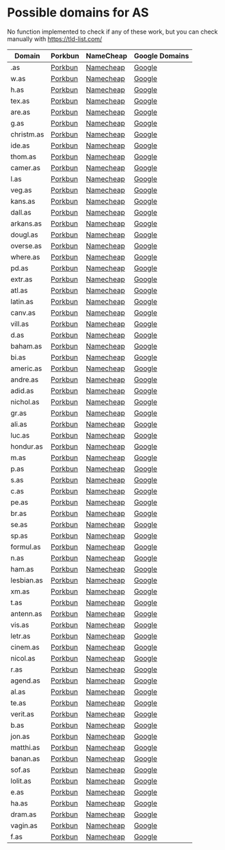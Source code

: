 # Possible domains for AS

No function implemented to check if any of these work, but you can check manually with https://tld-list.com/

| Domain | Porkbun | NameCheap | Google Domains |
|---|---|---|---|
| .as | [Porkbun](https://porkbun.com/checkout/search?prb=e814663da1&tlds=&idnLanguage=&search=search&q=.as) | [Namecheap](https://www.namecheap.com/domains/registration/results/?domain=.as) | [Google](https://domains.google.com/registrar/search?searchTerm=.as) |
| w.as | [Porkbun](https://porkbun.com/checkout/search?prb=e814663da1&tlds=&idnLanguage=&search=search&q=w.as) | [Namecheap](https://www.namecheap.com/domains/registration/results/?domain=w.as) | [Google](https://domains.google.com/registrar/search?searchTerm=w.as) |
| h.as | [Porkbun](https://porkbun.com/checkout/search?prb=e814663da1&tlds=&idnLanguage=&search=search&q=h.as) | [Namecheap](https://www.namecheap.com/domains/registration/results/?domain=h.as) | [Google](https://domains.google.com/registrar/search?searchTerm=h.as) |
| tex.as | [Porkbun](https://porkbun.com/checkout/search?prb=e814663da1&tlds=&idnLanguage=&search=search&q=tex.as) | [Namecheap](https://www.namecheap.com/domains/registration/results/?domain=tex.as) | [Google](https://domains.google.com/registrar/search?searchTerm=tex.as) |
| are.as | [Porkbun](https://porkbun.com/checkout/search?prb=e814663da1&tlds=&idnLanguage=&search=search&q=are.as) | [Namecheap](https://www.namecheap.com/domains/registration/results/?domain=are.as) | [Google](https://domains.google.com/registrar/search?searchTerm=are.as) |
| g.as | [Porkbun](https://porkbun.com/checkout/search?prb=e814663da1&tlds=&idnLanguage=&search=search&q=g.as) | [Namecheap](https://www.namecheap.com/domains/registration/results/?domain=g.as) | [Google](https://domains.google.com/registrar/search?searchTerm=g.as) |
| christm.as | [Porkbun](https://porkbun.com/checkout/search?prb=e814663da1&tlds=&idnLanguage=&search=search&q=christm.as) | [Namecheap](https://www.namecheap.com/domains/registration/results/?domain=christm.as) | [Google](https://domains.google.com/registrar/search?searchTerm=christm.as) |
| ide.as | [Porkbun](https://porkbun.com/checkout/search?prb=e814663da1&tlds=&idnLanguage=&search=search&q=ide.as) | [Namecheap](https://www.namecheap.com/domains/registration/results/?domain=ide.as) | [Google](https://domains.google.com/registrar/search?searchTerm=ide.as) |
| thom.as | [Porkbun](https://porkbun.com/checkout/search?prb=e814663da1&tlds=&idnLanguage=&search=search&q=thom.as) | [Namecheap](https://www.namecheap.com/domains/registration/results/?domain=thom.as) | [Google](https://domains.google.com/registrar/search?searchTerm=thom.as) |
| camer.as | [Porkbun](https://porkbun.com/checkout/search?prb=e814663da1&tlds=&idnLanguage=&search=search&q=camer.as) | [Namecheap](https://www.namecheap.com/domains/registration/results/?domain=camer.as) | [Google](https://domains.google.com/registrar/search?searchTerm=camer.as) |
| l.as | [Porkbun](https://porkbun.com/checkout/search?prb=e814663da1&tlds=&idnLanguage=&search=search&q=l.as) | [Namecheap](https://www.namecheap.com/domains/registration/results/?domain=l.as) | [Google](https://domains.google.com/registrar/search?searchTerm=l.as) |
| veg.as | [Porkbun](https://porkbun.com/checkout/search?prb=e814663da1&tlds=&idnLanguage=&search=search&q=veg.as) | [Namecheap](https://www.namecheap.com/domains/registration/results/?domain=veg.as) | [Google](https://domains.google.com/registrar/search?searchTerm=veg.as) |
| kans.as | [Porkbun](https://porkbun.com/checkout/search?prb=e814663da1&tlds=&idnLanguage=&search=search&q=kans.as) | [Namecheap](https://www.namecheap.com/domains/registration/results/?domain=kans.as) | [Google](https://domains.google.com/registrar/search?searchTerm=kans.as) |
| dall.as | [Porkbun](https://porkbun.com/checkout/search?prb=e814663da1&tlds=&idnLanguage=&search=search&q=dall.as) | [Namecheap](https://www.namecheap.com/domains/registration/results/?domain=dall.as) | [Google](https://domains.google.com/registrar/search?searchTerm=dall.as) |
| arkans.as | [Porkbun](https://porkbun.com/checkout/search?prb=e814663da1&tlds=&idnLanguage=&search=search&q=arkans.as) | [Namecheap](https://www.namecheap.com/domains/registration/results/?domain=arkans.as) | [Google](https://domains.google.com/registrar/search?searchTerm=arkans.as) |
| dougl.as | [Porkbun](https://porkbun.com/checkout/search?prb=e814663da1&tlds=&idnLanguage=&search=search&q=dougl.as) | [Namecheap](https://www.namecheap.com/domains/registration/results/?domain=dougl.as) | [Google](https://domains.google.com/registrar/search?searchTerm=dougl.as) |
| overse.as | [Porkbun](https://porkbun.com/checkout/search?prb=e814663da1&tlds=&idnLanguage=&search=search&q=overse.as) | [Namecheap](https://www.namecheap.com/domains/registration/results/?domain=overse.as) | [Google](https://domains.google.com/registrar/search?searchTerm=overse.as) |
| where.as | [Porkbun](https://porkbun.com/checkout/search?prb=e814663da1&tlds=&idnLanguage=&search=search&q=where.as) | [Namecheap](https://www.namecheap.com/domains/registration/results/?domain=where.as) | [Google](https://domains.google.com/registrar/search?searchTerm=where.as) |
| pd.as | [Porkbun](https://porkbun.com/checkout/search?prb=e814663da1&tlds=&idnLanguage=&search=search&q=pd.as) | [Namecheap](https://www.namecheap.com/domains/registration/results/?domain=pd.as) | [Google](https://domains.google.com/registrar/search?searchTerm=pd.as) |
| extr.as | [Porkbun](https://porkbun.com/checkout/search?prb=e814663da1&tlds=&idnLanguage=&search=search&q=extr.as) | [Namecheap](https://www.namecheap.com/domains/registration/results/?domain=extr.as) | [Google](https://domains.google.com/registrar/search?searchTerm=extr.as) |
| atl.as | [Porkbun](https://porkbun.com/checkout/search?prb=e814663da1&tlds=&idnLanguage=&search=search&q=atl.as) | [Namecheap](https://www.namecheap.com/domains/registration/results/?domain=atl.as) | [Google](https://domains.google.com/registrar/search?searchTerm=atl.as) |
| latin.as | [Porkbun](https://porkbun.com/checkout/search?prb=e814663da1&tlds=&idnLanguage=&search=search&q=latin.as) | [Namecheap](https://www.namecheap.com/domains/registration/results/?domain=latin.as) | [Google](https://domains.google.com/registrar/search?searchTerm=latin.as) |
| canv.as | [Porkbun](https://porkbun.com/checkout/search?prb=e814663da1&tlds=&idnLanguage=&search=search&q=canv.as) | [Namecheap](https://www.namecheap.com/domains/registration/results/?domain=canv.as) | [Google](https://domains.google.com/registrar/search?searchTerm=canv.as) |
| vill.as | [Porkbun](https://porkbun.com/checkout/search?prb=e814663da1&tlds=&idnLanguage=&search=search&q=vill.as) | [Namecheap](https://www.namecheap.com/domains/registration/results/?domain=vill.as) | [Google](https://domains.google.com/registrar/search?searchTerm=vill.as) |
| d.as | [Porkbun](https://porkbun.com/checkout/search?prb=e814663da1&tlds=&idnLanguage=&search=search&q=d.as) | [Namecheap](https://www.namecheap.com/domains/registration/results/?domain=d.as) | [Google](https://domains.google.com/registrar/search?searchTerm=d.as) |
| baham.as | [Porkbun](https://porkbun.com/checkout/search?prb=e814663da1&tlds=&idnLanguage=&search=search&q=baham.as) | [Namecheap](https://www.namecheap.com/domains/registration/results/?domain=baham.as) | [Google](https://domains.google.com/registrar/search?searchTerm=baham.as) |
| bi.as | [Porkbun](https://porkbun.com/checkout/search?prb=e814663da1&tlds=&idnLanguage=&search=search&q=bi.as) | [Namecheap](https://www.namecheap.com/domains/registration/results/?domain=bi.as) | [Google](https://domains.google.com/registrar/search?searchTerm=bi.as) |
| americ.as | [Porkbun](https://porkbun.com/checkout/search?prb=e814663da1&tlds=&idnLanguage=&search=search&q=americ.as) | [Namecheap](https://www.namecheap.com/domains/registration/results/?domain=americ.as) | [Google](https://domains.google.com/registrar/search?searchTerm=americ.as) |
| andre.as | [Porkbun](https://porkbun.com/checkout/search?prb=e814663da1&tlds=&idnLanguage=&search=search&q=andre.as) | [Namecheap](https://www.namecheap.com/domains/registration/results/?domain=andre.as) | [Google](https://domains.google.com/registrar/search?searchTerm=andre.as) |
| adid.as | [Porkbun](https://porkbun.com/checkout/search?prb=e814663da1&tlds=&idnLanguage=&search=search&q=adid.as) | [Namecheap](https://www.namecheap.com/domains/registration/results/?domain=adid.as) | [Google](https://domains.google.com/registrar/search?searchTerm=adid.as) |
| nichol.as | [Porkbun](https://porkbun.com/checkout/search?prb=e814663da1&tlds=&idnLanguage=&search=search&q=nichol.as) | [Namecheap](https://www.namecheap.com/domains/registration/results/?domain=nichol.as) | [Google](https://domains.google.com/registrar/search?searchTerm=nichol.as) |
| gr.as | [Porkbun](https://porkbun.com/checkout/search?prb=e814663da1&tlds=&idnLanguage=&search=search&q=gr.as) | [Namecheap](https://www.namecheap.com/domains/registration/results/?domain=gr.as) | [Google](https://domains.google.com/registrar/search?searchTerm=gr.as) |
| ali.as | [Porkbun](https://porkbun.com/checkout/search?prb=e814663da1&tlds=&idnLanguage=&search=search&q=ali.as) | [Namecheap](https://www.namecheap.com/domains/registration/results/?domain=ali.as) | [Google](https://domains.google.com/registrar/search?searchTerm=ali.as) |
| luc.as | [Porkbun](https://porkbun.com/checkout/search?prb=e814663da1&tlds=&idnLanguage=&search=search&q=luc.as) | [Namecheap](https://www.namecheap.com/domains/registration/results/?domain=luc.as) | [Google](https://domains.google.com/registrar/search?searchTerm=luc.as) |
| hondur.as | [Porkbun](https://porkbun.com/checkout/search?prb=e814663da1&tlds=&idnLanguage=&search=search&q=hondur.as) | [Namecheap](https://www.namecheap.com/domains/registration/results/?domain=hondur.as) | [Google](https://domains.google.com/registrar/search?searchTerm=hondur.as) |
| m.as | [Porkbun](https://porkbun.com/checkout/search?prb=e814663da1&tlds=&idnLanguage=&search=search&q=m.as) | [Namecheap](https://www.namecheap.com/domains/registration/results/?domain=m.as) | [Google](https://domains.google.com/registrar/search?searchTerm=m.as) |
| p.as | [Porkbun](https://porkbun.com/checkout/search?prb=e814663da1&tlds=&idnLanguage=&search=search&q=p.as) | [Namecheap](https://www.namecheap.com/domains/registration/results/?domain=p.as) | [Google](https://domains.google.com/registrar/search?searchTerm=p.as) |
| s.as | [Porkbun](https://porkbun.com/checkout/search?prb=e814663da1&tlds=&idnLanguage=&search=search&q=s.as) | [Namecheap](https://www.namecheap.com/domains/registration/results/?domain=s.as) | [Google](https://domains.google.com/registrar/search?searchTerm=s.as) |
| c.as | [Porkbun](https://porkbun.com/checkout/search?prb=e814663da1&tlds=&idnLanguage=&search=search&q=c.as) | [Namecheap](https://www.namecheap.com/domains/registration/results/?domain=c.as) | [Google](https://domains.google.com/registrar/search?searchTerm=c.as) |
| pe.as | [Porkbun](https://porkbun.com/checkout/search?prb=e814663da1&tlds=&idnLanguage=&search=search&q=pe.as) | [Namecheap](https://www.namecheap.com/domains/registration/results/?domain=pe.as) | [Google](https://domains.google.com/registrar/search?searchTerm=pe.as) |
| br.as | [Porkbun](https://porkbun.com/checkout/search?prb=e814663da1&tlds=&idnLanguage=&search=search&q=br.as) | [Namecheap](https://www.namecheap.com/domains/registration/results/?domain=br.as) | [Google](https://domains.google.com/registrar/search?searchTerm=br.as) |
| se.as | [Porkbun](https://porkbun.com/checkout/search?prb=e814663da1&tlds=&idnLanguage=&search=search&q=se.as) | [Namecheap](https://www.namecheap.com/domains/registration/results/?domain=se.as) | [Google](https://domains.google.com/registrar/search?searchTerm=se.as) |
| sp.as | [Porkbun](https://porkbun.com/checkout/search?prb=e814663da1&tlds=&idnLanguage=&search=search&q=sp.as) | [Namecheap](https://www.namecheap.com/domains/registration/results/?domain=sp.as) | [Google](https://domains.google.com/registrar/search?searchTerm=sp.as) |
| formul.as | [Porkbun](https://porkbun.com/checkout/search?prb=e814663da1&tlds=&idnLanguage=&search=search&q=formul.as) | [Namecheap](https://www.namecheap.com/domains/registration/results/?domain=formul.as) | [Google](https://domains.google.com/registrar/search?searchTerm=formul.as) |
| n.as | [Porkbun](https://porkbun.com/checkout/search?prb=e814663da1&tlds=&idnLanguage=&search=search&q=n.as) | [Namecheap](https://www.namecheap.com/domains/registration/results/?domain=n.as) | [Google](https://domains.google.com/registrar/search?searchTerm=n.as) |
| ham.as | [Porkbun](https://porkbun.com/checkout/search?prb=e814663da1&tlds=&idnLanguage=&search=search&q=ham.as) | [Namecheap](https://www.namecheap.com/domains/registration/results/?domain=ham.as) | [Google](https://domains.google.com/registrar/search?searchTerm=ham.as) |
| lesbian.as | [Porkbun](https://porkbun.com/checkout/search?prb=e814663da1&tlds=&idnLanguage=&search=search&q=lesbian.as) | [Namecheap](https://www.namecheap.com/domains/registration/results/?domain=lesbian.as) | [Google](https://domains.google.com/registrar/search?searchTerm=lesbian.as) |
| xm.as | [Porkbun](https://porkbun.com/checkout/search?prb=e814663da1&tlds=&idnLanguage=&search=search&q=xm.as) | [Namecheap](https://www.namecheap.com/domains/registration/results/?domain=xm.as) | [Google](https://domains.google.com/registrar/search?searchTerm=xm.as) |
| t.as | [Porkbun](https://porkbun.com/checkout/search?prb=e814663da1&tlds=&idnLanguage=&search=search&q=t.as) | [Namecheap](https://www.namecheap.com/domains/registration/results/?domain=t.as) | [Google](https://domains.google.com/registrar/search?searchTerm=t.as) |
| antenn.as | [Porkbun](https://porkbun.com/checkout/search?prb=e814663da1&tlds=&idnLanguage=&search=search&q=antenn.as) | [Namecheap](https://www.namecheap.com/domains/registration/results/?domain=antenn.as) | [Google](https://domains.google.com/registrar/search?searchTerm=antenn.as) |
| vis.as | [Porkbun](https://porkbun.com/checkout/search?prb=e814663da1&tlds=&idnLanguage=&search=search&q=vis.as) | [Namecheap](https://www.namecheap.com/domains/registration/results/?domain=vis.as) | [Google](https://domains.google.com/registrar/search?searchTerm=vis.as) |
| letr.as | [Porkbun](https://porkbun.com/checkout/search?prb=e814663da1&tlds=&idnLanguage=&search=search&q=letr.as) | [Namecheap](https://www.namecheap.com/domains/registration/results/?domain=letr.as) | [Google](https://domains.google.com/registrar/search?searchTerm=letr.as) |
| cinem.as | [Porkbun](https://porkbun.com/checkout/search?prb=e814663da1&tlds=&idnLanguage=&search=search&q=cinem.as) | [Namecheap](https://www.namecheap.com/domains/registration/results/?domain=cinem.as) | [Google](https://domains.google.com/registrar/search?searchTerm=cinem.as) |
| nicol.as | [Porkbun](https://porkbun.com/checkout/search?prb=e814663da1&tlds=&idnLanguage=&search=search&q=nicol.as) | [Namecheap](https://www.namecheap.com/domains/registration/results/?domain=nicol.as) | [Google](https://domains.google.com/registrar/search?searchTerm=nicol.as) |
| r.as | [Porkbun](https://porkbun.com/checkout/search?prb=e814663da1&tlds=&idnLanguage=&search=search&q=r.as) | [Namecheap](https://www.namecheap.com/domains/registration/results/?domain=r.as) | [Google](https://domains.google.com/registrar/search?searchTerm=r.as) |
| agend.as | [Porkbun](https://porkbun.com/checkout/search?prb=e814663da1&tlds=&idnLanguage=&search=search&q=agend.as) | [Namecheap](https://www.namecheap.com/domains/registration/results/?domain=agend.as) | [Google](https://domains.google.com/registrar/search?searchTerm=agend.as) |
| al.as | [Porkbun](https://porkbun.com/checkout/search?prb=e814663da1&tlds=&idnLanguage=&search=search&q=al.as) | [Namecheap](https://www.namecheap.com/domains/registration/results/?domain=al.as) | [Google](https://domains.google.com/registrar/search?searchTerm=al.as) |
| te.as | [Porkbun](https://porkbun.com/checkout/search?prb=e814663da1&tlds=&idnLanguage=&search=search&q=te.as) | [Namecheap](https://www.namecheap.com/domains/registration/results/?domain=te.as) | [Google](https://domains.google.com/registrar/search?searchTerm=te.as) |
| verit.as | [Porkbun](https://porkbun.com/checkout/search?prb=e814663da1&tlds=&idnLanguage=&search=search&q=verit.as) | [Namecheap](https://www.namecheap.com/domains/registration/results/?domain=verit.as) | [Google](https://domains.google.com/registrar/search?searchTerm=verit.as) |
| b.as | [Porkbun](https://porkbun.com/checkout/search?prb=e814663da1&tlds=&idnLanguage=&search=search&q=b.as) | [Namecheap](https://www.namecheap.com/domains/registration/results/?domain=b.as) | [Google](https://domains.google.com/registrar/search?searchTerm=b.as) |
| jon.as | [Porkbun](https://porkbun.com/checkout/search?prb=e814663da1&tlds=&idnLanguage=&search=search&q=jon.as) | [Namecheap](https://www.namecheap.com/domains/registration/results/?domain=jon.as) | [Google](https://domains.google.com/registrar/search?searchTerm=jon.as) |
| matthi.as | [Porkbun](https://porkbun.com/checkout/search?prb=e814663da1&tlds=&idnLanguage=&search=search&q=matthi.as) | [Namecheap](https://www.namecheap.com/domains/registration/results/?domain=matthi.as) | [Google](https://domains.google.com/registrar/search?searchTerm=matthi.as) |
| banan.as | [Porkbun](https://porkbun.com/checkout/search?prb=e814663da1&tlds=&idnLanguage=&search=search&q=banan.as) | [Namecheap](https://www.namecheap.com/domains/registration/results/?domain=banan.as) | [Google](https://domains.google.com/registrar/search?searchTerm=banan.as) |
| sof.as | [Porkbun](https://porkbun.com/checkout/search?prb=e814663da1&tlds=&idnLanguage=&search=search&q=sof.as) | [Namecheap](https://www.namecheap.com/domains/registration/results/?domain=sof.as) | [Google](https://domains.google.com/registrar/search?searchTerm=sof.as) |
| lolit.as | [Porkbun](https://porkbun.com/checkout/search?prb=e814663da1&tlds=&idnLanguage=&search=search&q=lolit.as) | [Namecheap](https://www.namecheap.com/domains/registration/results/?domain=lolit.as) | [Google](https://domains.google.com/registrar/search?searchTerm=lolit.as) |
| e.as | [Porkbun](https://porkbun.com/checkout/search?prb=e814663da1&tlds=&idnLanguage=&search=search&q=e.as) | [Namecheap](https://www.namecheap.com/domains/registration/results/?domain=e.as) | [Google](https://domains.google.com/registrar/search?searchTerm=e.as) |
| ha.as | [Porkbun](https://porkbun.com/checkout/search?prb=e814663da1&tlds=&idnLanguage=&search=search&q=ha.as) | [Namecheap](https://www.namecheap.com/domains/registration/results/?domain=ha.as) | [Google](https://domains.google.com/registrar/search?searchTerm=ha.as) |
| dram.as | [Porkbun](https://porkbun.com/checkout/search?prb=e814663da1&tlds=&idnLanguage=&search=search&q=dram.as) | [Namecheap](https://www.namecheap.com/domains/registration/results/?domain=dram.as) | [Google](https://domains.google.com/registrar/search?searchTerm=dram.as) |
| vagin.as | [Porkbun](https://porkbun.com/checkout/search?prb=e814663da1&tlds=&idnLanguage=&search=search&q=vagin.as) | [Namecheap](https://www.namecheap.com/domains/registration/results/?domain=vagin.as) | [Google](https://domains.google.com/registrar/search?searchTerm=vagin.as) |
| f.as | [Porkbun](https://porkbun.com/checkout/search?prb=e814663da1&tlds=&idnLanguage=&search=search&q=f.as) | [Namecheap](https://www.namecheap.com/domains/registration/results/?domain=f.as) | [Google](https://domains.google.com/registrar/search?searchTerm=f.as) |
